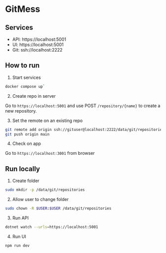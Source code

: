 # GitMess

## Services

- API: https://localhost:5001
- UI: https://localhost:5001
- Git: ssh://localhost:2222

## How to run

1. Start services
```bash
docker compose up`
```

2. Create repo in server

Go to `https://localhost:5001` and use POST `/repository/{name}` to create a new repository. 

3. Set the remote on an existing repo

```bash
git remote add origin ssh://gituser@localhost:2222/data/git/repositories/{name}
git push origin main
```

4. Check on app

Go to `https://localhost:3001` from browser

## Run locally

1. Create folder

```bash
sudo mkdir -p /data/git/repositories
```

2. Allow user to change folder
```bash
sudo chown -R $USER:$USER /data/git/repositories
```

3. Run API

```bash
dotnet watch --urls=https://localhost:5001
```

4. Run UI 

```bash
npm run dev
```
